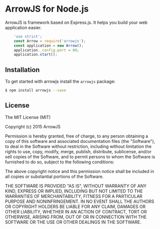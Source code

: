 ArrowJS for Node.js
==================

ArrowJS is framework based on Express.js. It helps you build your web application easier.

```javascript
    'use strict';
    const Arrow = require('arrowjs');
    const application = new Arrow();
    application._config.port = 80;
    application.start();
```

## Installation

To get started with arrowjs install the ```arrowjs``` package:

```sh
$ npm install arrowjs --save
```

## License

The MIT License (MIT)

Copyright (c) 2015 ArrowJS

Permission is hereby granted, free of charge, to any person obtaining a copy
of this software and associated documentation files (the "Software"), to deal
in the Software without restriction, including without limitation the rights
to use, copy, modify, merge, publish, distribute, sublicense, and/or sell
copies of the Software, and to permit persons to whom the Software is
furnished to do so, subject to the following conditions:

The above copyright notice and this permission notice shall be included in
all copies or substantial portions of the Software.

THE SOFTWARE IS PROVIDED "AS IS", WITHOUT WARRANTY OF ANY KIND, EXPRESS OR
IMPLIED, INCLUDING BUT NOT LIMITED TO THE WARRANTIES OF MERCHANTABILITY,
FITNESS FOR A PARTICULAR PURPOSE AND NONINFRINGEMENT. IN NO EVENT SHALL THE
AUTHORS OR COPYRIGHT HOLDERS BE LIABLE FOR ANY CLAIM, DAMAGES OR OTHER
LIABILITY, WHETHER IN AN ACTION OF CONTRACT, TORT OR OTHERWISE, ARISING FROM,
OUT OF OR IN CONNECTION WITH THE SOFTWARE OR THE USE OR OTHER DEALINGS IN
THE SOFTWARE.